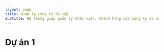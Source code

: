 ```yaml
---
layout: page
title: Quản lý công ty đa cấp
subtitle: Hệ thống giúp quản lý nhân viên, khách hàng của công ty đa cấp. Hệ thống tự động tính hoa hồng, lãi suất mà nhân viên nhận được.
---
```


# Dự án 1